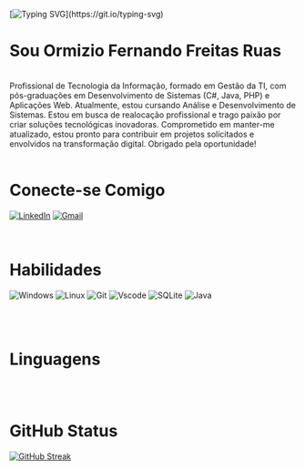 [![Typing SVG](https://readme-typing-svg.demolab.com?font=Lobster&size=40&duration=7000&pause=1000&background=C02C8600&center=true&random=false&width=660&height=65&lines=Seja%2C+Bem-Vindo+Ao+Meu+Perfil!;Welcome%2C+To+My+Profile!)](https://git.io/typing-svg)

# Sou Ormizio Fernando Freitas Ruas

 <br />
Profissional de Tecnologia da Informação, formado em Gestão da TI, com pós-graduações em Desenvolvimento de Sistemas (C#, Java, PHP) e Aplicações Web. Atualmente, estou cursando Análise e Desenvolvimento de Sistemas. Estou em busca de realocação profissional e trago paixão por criar soluções tecnológicas inovadoras. Comprometido em manter-me atualizado, estou pronto para contribuir em projetos solicitados e envolvidos na transformação digital. Obrigado pela oportunidade! <br /> <br />

# Conecte-se Comigo
[![LinkedIn](https://img.shields.io/badge/LinkedIn-0077B5?style=for-the-badge&logo=linkedin&logoColor=white)](https://www.linkedin.com/in/OFFRUAS/)
[![Gmail](https://img.shields.io/badge/Gmail-333333?style=for-the-badge&logo=gmail&logoColor=red)](mailto:ormiziofreitas@gmail.com)


 <br />

# Habilidades
![Windows](https://img.shields.io/badge/Windows-000?style=for-the-badge&logo=windows&logoColor=2CA5E0) 
![Linux](https://img.shields.io/badge/Linux-000?style=for-the-badge&logo=linux&logoColor=FCC624)
![Git](https://img.shields.io/badge/GIT-000?style=for-the-badge&logo=git&logoColor=white)
![Vscode](https://img.shields.io/badge/Vscode-000?style=for-the-badge&logo=visual-studio-code&logoColor=white)
![SQLite](https://img.shields.io/badge/SQLite-000?style=for-the-badge&logo=sqlite&logoColor=07405E)
![Java](https://img.shields.io/badge/Java-000?style=for-the-badge&logo=java)

 <br /> <br />

 # Linguagens

  <br /> <br />

# GitHub Status
[![GitHub Streak](https://streak-stats.demolab.com?user=ormizioruas&theme=tokyonight&hide_border=verdadeiro&border_radius=4.8&locale=pt_BR)](https://git.io/streak-stats)
